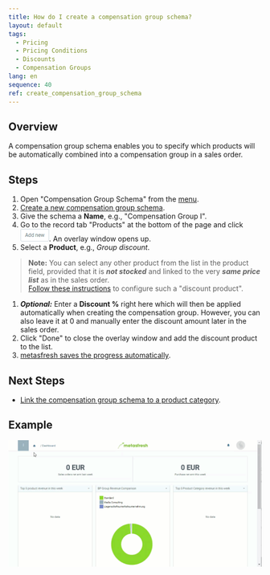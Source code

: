 ```yaml
---
title: How do I create a compensation group schema?
layout: default
tags:
  - Pricing
  - Pricing Conditions
  - Discounts
  - Compensation Groups
lang: en
sequence: 40
ref: create_compensation_group_schema
---
```


## Overview
A compensation group schema enables you to specify which products will be automatically combined into a compensation group in a sales order.

## Steps
1. Open "Compensation Group Schema" from the [menu](Menu).
1. [Create a new compensation group schema](New_Record_Window).
1. Give the schema a **Name**, e.g., "Compensation Group I".
1. Go to the record tab "Products" at the bottom of the page and click ![](assets/Add_New_Button.png). An overlay window opens up.
1. Select a **Product**, e.g., *Group discount*.
 >**Note:** You can select any other product from the list in the product field, provided that it is ***not stocked*** and linked to the very ***same price list*** as in the sales order. <br> [Follow these instructions](Product_for_group_discount) to configure such a "discount product".

1. ***Optional:*** Enter a **Discount %** right here which will then be applied automatically when creating the compensation group. However, you can also leave it at 0 and manually enter the discount amount later in the sales order.
1. Click "Done" to close the overlay window and add the discount product to the list.
1. [metasfresh saves the progress automatically](Saveindicator).

## Next Steps
- [Link the compensation group schema to a product category](Compensation_group_schema_product_category).

## Example
![](assets/Create_compensation_group_schema.gif)
